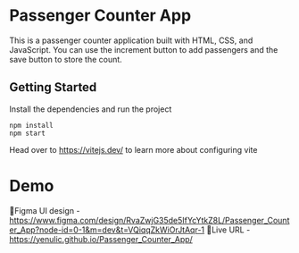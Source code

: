 # Passenger Counter App

This is a passenger counter application built with HTML, CSS, and JavaScript.
You can use the increment button to add passengers and the save button to store the count.

## Getting Started
Install the dependencies and run the project
```
npm install
npm start
```

Head over to https://vitejs.dev/ to learn more about configuring vite

# Demo

📌Figma UI design - https://www.figma.com/design/RvaZwjG35de5IfYcYtkZ8L/Passenger_Counter_App?node-id=0-1&m=dev&t=VQiqqZkWiOrJtAqr-1
📌Live URL - https://yenulic.github.io/Passenger_Counter_App/
